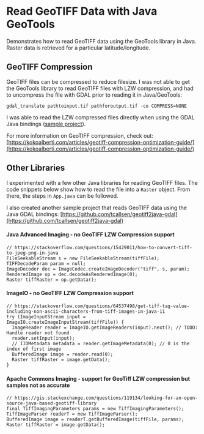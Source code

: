 # Read GeoTIFF Data with Java GeoTools

Demonstrates how to read GeoTIFF data using the GeoTools library in Java. Raster data is retrieved for a particular latitude/longitude.

## GeoTIFF Compression

GeoTIFF files can be compressed to reduce filesize. I was not able to get the GeoTools library to read GeoTIFF files with LZW compression, and had to uncompress the file with GDAL prior to reading it in Java/GeoTools:

```
gdal_translate pathtoinput.tif pathforoutput.tif -co COMPRESS=NONE
```

I was able to read the LZW compressed files directly when using the GDAL Java bindings ([sample project](https://github.com/tcallsen/geotiff2java-gdal)).

For more information on GeoTIFF compression, check out: [https://kokoalberti.com/articles/geotiff-compression-optimization-guide/](https://kokoalberti.com/articles/geotiff-compression-optimization-guide/)

## Other Libraries

I experimented with a few other Java libraries for reading GeoTIFF files. The code snippets below show how to read the file into a `Raster` object. From there, the steps in `App.java` can be followed.

I also created another sample project that reads GeoTIFF data using the Java GDAL bindings: [https://github.com/tcallsen/geotiff2java-gdal](https://github.com/tcallsen/geotiff2java-gdal)

#### Java Advanced Imaging - no GeoTIFF LZW Compression support

```
// https://stackoverflow.com/questions/15429011/how-to-convert-tiff-to-jpeg-png-in-java
FileSeekableStream s = new FileSeekableStream(tiffFile);
TIFFDecodeParam param = null;
ImageDecoder dec = ImageCodec.createImageDecoder("tiff", s, param);
RenderedImage op = dec.decodeAsRenderedImage(0);
Raster tiffRaster = op.getData();
```

#### ImageIO - no GeoTIFF LZW Compression support

```
// https://stackoverflow.com/questions/64537498/get-tiff-tag-value-including-non-ascii-characters-from-tiff-images-in-java-11
try (ImageInputStream input = ImageIO.createImageInputStream(tiffFile)) {
  ImageReader reader = ImageIO.getImageReaders(input).next(); // TODO: Handle reader not found
  reader.setInput(input);
  // IIOMetadata metadata = reader.getImageMetadata(0); // 0 is the index of first image
  BufferedImage image = reader.read(0);
  Raster tiffRaster = image.getData();
}
```

#### Apache Commons Imaging - support for GeoTiff LZW compression but samples not as accurate

```
// https://gis.stackexchange.com/questions/119134/looking-for-an-open-source-java-based-geotiff-library
final TiffImagingParameters params = new TiffImagingParameters();
TiffImageParser readerT = new TiffImageParser();
BufferedImage image = readerT.getBufferedImage(tiffFile, params);
Raster tiffRaster = image.getData();
```
